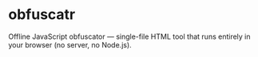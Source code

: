 # obfuscatr
Offline JavaScript obfuscator — single-file HTML tool that runs entirely in your browser (no server, no Node.js).
